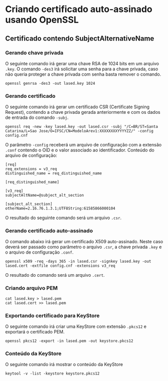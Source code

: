 # Criando certificado auto-assinado usando OpenSSL

## Certificado contendo SubjectAlternativeName

### Gerando chave privada 

O seguinte comando irá gerar uma chave RSA de 1024 bits em um arquivo `.key`.
O comando `-des3` irá solicitar uma senha para a chave privada, caso não queria proteger a chave privada com senha basta remover o comando.


`openssl genrsa -des3 -out lased.key 1024`

### Gerando certificado
O seguinte comando irá gerar um certificado CSR (Certificate Signing Request), contendo a chave privada gerada anteriormente e com os dados de entrada do comando `-subj`.

```
openssl req -new -key lased.key -out lased.csr -subj "/C=BR/ST=Santa Catarina/L=Sao Jose/O=IFSC/CN=ModeloArev1:XXXXXXXXYYYYZZ/" -config config.cnf
```

O parâmetro `-config` receberá um arquivo de configuração com a extensão `.conf` contendo o OID e o valor associado ao identificador.
Conteúdo do arquivo de configuração:

```
[req]
req_extensions = v3_req
distinguished_name = req_distinguished_name

[req_distinguished_name]

[v3_req]
subjectAltName=@subject_alt_section

[subject_alt_section]
otherName=2.16.76.1.3.1;UTF8String:61585866000104
```
O resultado do seguinte comando será um arquivo `.csr`.

### Gerando certificado auto-assinado

O comando abaixo irá gerar um certificado X509 auto-assinado. Neste caso deverá ser passado como parâmetro o arquivo `.csr`, a chave privada `.key` e o arquivo de configuração `.conf`.

```
openssl x509 -req -days 365 -in lased.csr -signkey lased.key -out lased.cert -extfile config.cnf -extensions v3_req
```
O resultado do comando será um arquivo `.cert`.

### Criando arquivo PEM

```
cat lased.key > lased.pem
cat lased.cert >> lased.pem
```

### Exportando certificado para KeyStore
O seguinte comando irá criar uma KeyStore com extensão `.pkcs12` e exportará o certificado PEM.

`openssl pkcs12 -export -in lased.pem -out keystore.pkcs12`

### Conteúdo da KeyStore

O seguinte comando irá mostrar o conteúdo da KeyStore

`keytool -v -list -keystore keystore.pkcs12`

